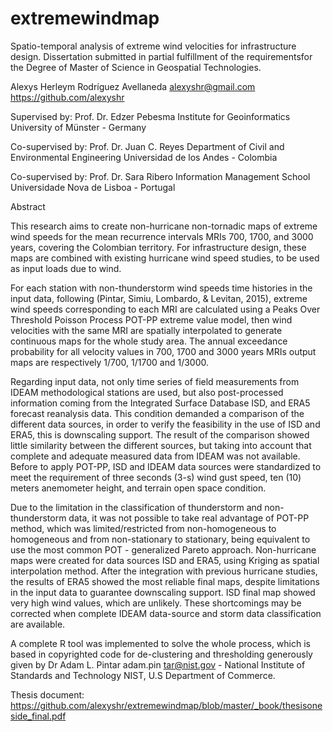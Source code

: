 # extremewindmap
Spatio-temporal analysis of extreme wind velocities for infrastructure design. 
Dissertation submitted in partial fulfillment of the requirementsfor the Degree of 
Master of Science in Geospatial Technologies.

Alexys Herleym Rodríguez Avellaneda
alexyshr@gmail.com
https://github.com/alexyshr

Supervised by:
Prof. Dr. Edzer Pebesma
Institute for Geoinformatics
University of Münster - Germany

Co-supervised by:
Prof. Dr. Juan C. Reyes
Department of Civil and Environmental Engineering
Universidad de los Andes - Colombia

Co-supervised by:
Prof. Dr. Sara Ribero
Information Management School
Universidade Nova de Lisboa - Portugal

Abstract

This research aims to create non-hurricane non-tornadic maps of extreme wind speeds for
the mean recurrence intervals MRIs 700, 1700, and 3000 years, covering the Colombian
territory. For infrastructure design, these maps are combined with existing hurricane wind
speed studies, to be used as input loads due to wind.

For each station with non-thunderstorm wind speeds time histories in the input data, following
(Pintar, Simiu, Lombardo, & Levitan, 2015), extreme wind speeds corresponding to
each MRI are calculated using a Peaks Over Threshold Poisson Process POT-PP extreme
value model, then wind velocities with the same MRI are spatially interpolated to generate
continuous maps for the whole study area. The annual exceedance probability for all velocity
values in 700, 1700 and 3000 years MRIs output maps are respectively 1/700, 1/1700 and
1/3000.

Regarding input data, not only time series of field measurements from IDEAM methodological
stations are used, but also post-processed information coming from the Integrated Surface
Database ISD, and ERA5 forecast reanalysis data. This condition demanded a comparison
of the different data sources, in order to verify the feasibility in the use of ISD and ERA5,
this is downscaling support. The result of the comparison showed little similarity between
the different sources, but taking into account that complete and adequate measured data
from IDEAM was not available. Before to apply POT-PP, ISD and IDEAM data sources
were standardized to meet the requirement of three seconds (3-s) wind gust speed, ten (10)
meters anemometer height, and terrain open space condition.

Due to the limitation in the classification of thunderstorm and non-thunderstorm data, it was
not possible to take real advantage of POT-PP method, which was limited/restricted from
non-homogeneous to homogeneous and from non-stationary to stationary, being equivalent to
use the most common POT - generalized Pareto approach. Non-hurricane maps were created
for data sources ISD and ERA5, using Kriging as spatial interpolation method. After the
integration with previous hurricane studies, the results of ERA5 showed the most reliable
final maps, despite limitations in the input data to guarantee downscaling support. ISD final
map showed very high wind values, which are unlikely. These shortcomings may be corrected
when complete IDEAM data-source and storm data classification are available.

A complete R tool was implemented to solve the whole process, which is based in copyrighted
code for de-clustering and thresholding generously given by Dr Adam L. Pintar adam.pin
tar@nist.gov - National Institute of Standards and Technology NIST, U.S Department of
Commerce.

Thesis document: https://github.com/alexyshr/extremewindmap/blob/master/_book/thesisoneside_final.pdf
